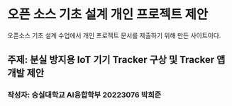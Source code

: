 # 오픈 소스 기초 설계 개인 프로젝트 제안

  오픈소스 기초 설계 수업에서 개인 프로젝트 문서를 제출하기 위해 만든 사이트이다.
  
## 주제: 분실 방지용 IoT 기기 Tracker 구상 및 Tracker 앱 개발 제안
### 작성자: 숭실대학교 AI융합학부 20223076 박희준

